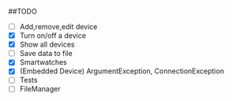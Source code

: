##TODO

- [ ] Add,remove,edit device
- [x] Turn on/off a device
- [x] Show all devices
- [ ] Save data to file
- [x] Smartwatches
- [x] (Embedded Device) ArgumentException, ConnectionException
- [ ] Tests 
- [ ] FileManager